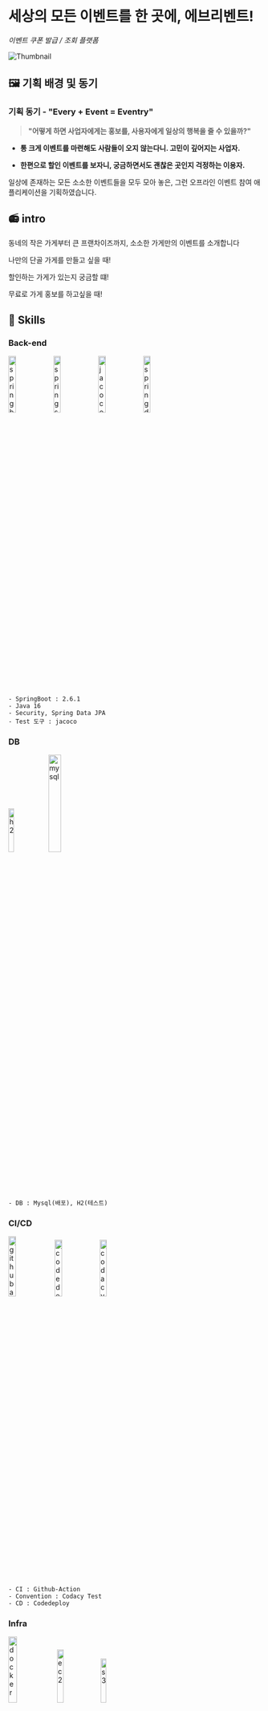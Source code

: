 # 세상의 모든 이벤트를 한 곳에, 에브리벤트!

_이벤트 쿠폰 발급 / 조회 플랫폼_

![Thumbnail](https://images.velog.io/images/young_pallete/post/6f0f4cc9-bcde-4bf6-b625-4463cad72b04/Desktop%20-%201.png)

## 🖼️ 기획 배경 및 동기
### **기획 동기 - "Every + Event = Eventry"**

> **"어떻게 하면 사업자에게는 홍보를, 사용자에게 일상의 행복을 줄 수 있을까?"**

- **통 크게 이벤트를 마련해도 사람들이 오지 않는다니. 고민이 깊어지는 사업자.**

- **한편으로 할인 이벤트를 보자니, 궁금하면서도 괜찮은 곳인지 걱정하는 이용자.**

일상에 존재하는 모든 소소한 이벤트들을 모두 모아 놓은, 그런 오프라인 이벤트 참여 애플리케이션을 기획하였습니다.

## 📻 intro

동네의 작은 가게부터 큰 프랜차이즈까지, 소소한 가게만의 이벤트를 소개합니다

나만의 단골 가게를 만들고 싶을 때!

할인하는 가게가 있는지 궁금할 떄!

무료로 가게 홍보를 하고싶을 때!



## 🔨 Skills

### Back-end

<p>
    <img src = "https://user-images.githubusercontent.com/42290273/147035259-3f24b82e-c8a2-4164-b141-ee0c5669a169.png" alt="spring boot" width=17%/>
    <img src = "https://user-images.githubusercontent.com/42290273/147035440-0f90b09e-e70f-42e8-8a66-f68c78af55e0.png" alt="spring security" width=17%/>
    <img src = "https://user-images.githubusercontent.com/42290273/147035893-55541626-7ba8-4f72-ba86-361dac381e81.png" alt="jacoco" width=17%/>
    <img src = "https://user-images.githubusercontent.com/42290273/147036279-e820cd90-355a-420a-a061-a7fc5aea009b.png" alt="spring data jpa" width=17%/>
</p>

```
- SpringBoot : 2.6.1
- Java 16
- Security, Spring Data JPA
- Test 도구 : jacoco
```

### DB
<p>
    <img src="https://user-images.githubusercontent.com/42290273/147041144-b6ee60ec-4066-4190-9778-d4be42c5845f.png" alt="h2" width=15%/>
    <img src="https://user-images.githubusercontent.com/42290273/147041169-ff59db31-425d-4371-a98b-130c0fdd41bc.png" alt="mysql" width=22.3%/>
</p>

```
- DB : Mysql(배포), H2(테스트)
```

### CI/CD

<p>
    <img src = "https://user-images.githubusercontent.com/42290273/147037065-03e82b9c-29d1-49b3-be37-cb9e84e2c8c3.png" alt="github action" width=17.5%/>
    <img src = "https://user-images.githubusercontent.com/42290273/147036826-4efeb7e2-d86b-4c5f-bc64-2b26ebcaa091.png" alt="codedeploy" width=17%/>
    <img src = "https://user-images.githubusercontent.com/42290273/147035879-e250915c-1908-4786-bbf4-0690164c4a5c.png" alt="codacy" width=17%/>
</p>

```
- CI : Github-Action
- Convention : Codacy Test
- CD : Codedeploy
```

### Infra
<p>
    <img src = "https://user-images.githubusercontent.com/42290273/147036915-913a1f07-0e36-46db-8e0e-610269e528cd.png" alt="docker" width=18.4%/>
    <img src = "https://user-images.githubusercontent.com/42290273/147036808-fe5ab546-9336-4edc-8524-9b9f80f22da7.png" alt="ec2" width=16.5%/>
    <img src = "https://user-images.githubusercontent.com/42290273/147037158-e280da57-8f83-4ce3-a832-5d14a4837d0f.png" alt="s3" width=15%/>
</p>

```
- docker Image : kajedon/back
- server : AWS EC2 Ubuntu
- storage : AWS S3
```


### 협업 도구

<p>
    <img src = "https://user-images.githubusercontent.com/42290273/147037349-514396e7-06f9-4353-97e8-29c89967ef26.png" alt="jira" width=15%/>
    <img src = "https://user-images.githubusercontent.com/42290273/147037359-34f6ff0d-de2e-42c7-8c3b-66566924c3f2.png" alt="notion" width=15%/>
    <img src = "https://user-images.githubusercontent.com/42290273/147037385-f13d2d03-7e67-4e04-a2d0-4593aea951f1.png" alt="slack" width=15%/>
</p>

```
이슈관리 : Jira
문서 및 회의록 : Notion
의사소통 및 로그 관리: Slack
```





## 📝 구성도

![image](https://user-images.githubusercontent.com/48792627/147008888-144bea8c-77ae-4fde-bec2-fdbe7a40e5bd.png)



## ⚒️ ERD

![image](https://user-images.githubusercontent.com/48792627/147009658-aa83ad9d-6de8-449e-b86d-7f7b4666bb7a.png)



## 🎯 API

postman 문서 : [바로가기](https://documenter.getpostman.com/view/17808429/UVRBo6d8)

API 명세서 : [바로가기](https://www.notion.so/oranjik/API-62562bdc6ffc4015963fde37a6e4f620)



## 🧐 Team

|강희정|김진아|허승연|
|:---:|:---:|:---:|
|<img src="https://user-images.githubusercontent.com/70589857/140476091-8bd10656-630d-4221-b6c0-fff3393be16e.png" height="250" />|<img src="https://user-images.githubusercontent.com/48792627/147010927-d0e4cfce-3b0e-408f-90be-fd55812a2b0b.png" height="250" />|<img src="https://user-images.githubusercontent.com/48792627/147010939-fa0442f2-0540-478b-b799-bdd03bd7cdfd.png" height="250" />
